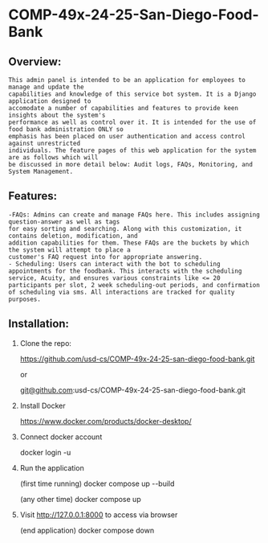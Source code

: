 # COMP-49x-24-25-San-Diego-Food-Bank

## Overview:

    This admin panel is intended to be an application for employees to manage and update the
    capabilities and knowledge of this service bot system. It is a Django application designed to
    accomodate a number of capabilities and features to provide keen insights about the system's
    performance as well as control over it. It is intended for the use of food bank administration ONLY so
    emphasis has been placed on user authentication and access control against unrestricted
    individuals. The feature pages of this web application for the system are as follows which will
    be discussed in more detail below: Audit logs, FAQs, Monitoring, and System Management.

## Features:

    -FAQs: Admins can create and manage FAQs here. This includes assigning question-answer as well as tags
    for easy sorting and searching. Along with this customization, it contains deletion, modification, and
    addition capabilities for them. These FAQs are the buckets by which the system will attempt to place a
    customer's FAQ request into for appropriate answering.
    - Scheduling: Users can interact with the bot to scheduling appointments for the foodbank. This interacts with the scheduling service, Acuity, and ensures various constraints like <= 20 participants per slot, 2 week scheduling-out periods, and confirmation of scheduling via sms. All interactions are tracked for quality purposes.

## Installation:

1. Clone the repo:

   https://github.com/usd-cs/COMP-49x-24-25-san-diego-food-bank.git

   or

   git@github.com:usd-cs/COMP-49x-24-25-san-diego-food-bank.git

2. Install Docker

   https://www.docker.com/products/docker-desktop/

3. Connect docker account

   docker login -u <username>

4. Run the application

   (first time running) docker compose up --build

   (any other time) docker compose up

5. Visit http://127.0.0.1:8000 to access via browser

   (end application) docker compose down
